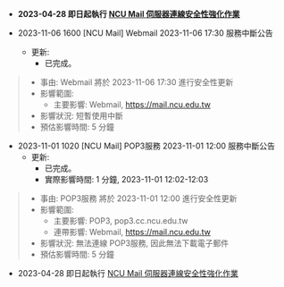 - **2023-04-28 即日起執行 [NCU Mail 伺服器連線安全性強化作業](https://github1.cc.ncu.edu.tw/center31/ncumail/-/wikis/NCU-Mail-Secure-Connection)**

- 2023-11-06 1600 [NCU Mail] Webmail 2023-11-06 17:30 服務中斷公告
  - 更新:
    - 已完成。
>   - 事由: Webmail 將於 2023-11-06 17:30 進行安全性更新
>   - 影響範圍: 
>     - 主要影響: Webmail, https://mail.ncu.edu.tw
>   - 影響狀況: 短暫使用中斷
>   - 預估影響時間: 5 分鐘

- 2023-11-01 1020 [NCU Mail] POP3服務 2023-11-01 12:00 服務中斷公告
  - 更新:
    - 已完成。
    - 實際影響時間: 1 分鐘, 2023-11-01 12:02-12:03
>   - 事由: POP3服務 將於 2023-11-01 12:00 進行安全性更新
>   - 影響範圍: 
>     - 主要影響: POP3, pop3.cc.ncu.edu.tw
>     - 連帶影響: Webmail, https://mail.ncu.edu.tw
>   - 影響狀況: 無法連線 POP3服務, 因此無法下載電子郵件
>   - 預估影響時間: 5 分鐘

- 2023-04-28 即日起執行 [NCU Mail 伺服器連線安全性強化作業](https://github1.cc.ncu.edu.tw/center31/ncumail/-/wikis/NCU-Mail-Secure-Connection)
